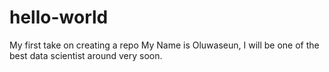 # hello-world
My first take on creating a repo
My Name is Oluwaseun, I will be one of the best data scientist around very soon.
